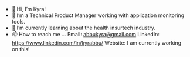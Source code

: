 - 👋 Hi, I’m Kyra!
- 👀 I’m a Technical Product Manager working with application monitoring tools.
- 🌱 I’m currently learning about the health insurtech industry.
- 📫 How to reach me ...
Email: abbukyra@gmail.com 
LinkedIn: https://www.linkedin.com/in/kyrabbu/
Website: I am currently working on this!

<!---
abbukyra/abbukyra is a ✨ special ✨ repository because its `README.md` (this file) appears on your GitHub profile.
You can click the Preview link to take a look at your changes.
--->
